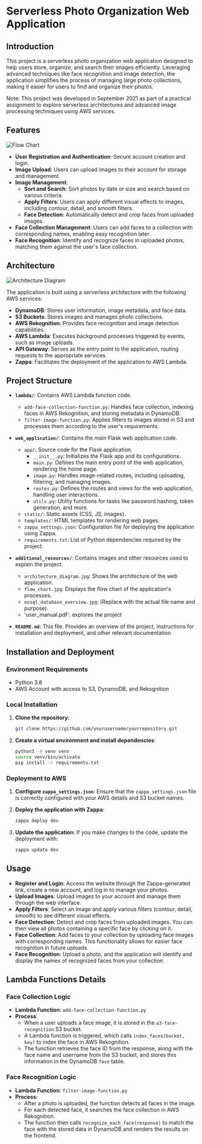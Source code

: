 # Serverless Photo Organization Web Application

## Introduction

This project is a serverless photo organization web application designed to help users store, organize, and search their images efficiently. Leveraging advanced techniques like face recognition and image detection, the application simplifies the process of managing large photo collections, making it easier for users to find and organize their photos.

Note: This project was developed in September 2021 as part of a practical assignment to explore serverless architectures and advanced image processing techniques using AWS services.

## Features

![Flow Chart](/additional_resources/flow_chart.jpg)


- **User Registration and Authentication**: Secure account creation and login.
- **Image Upload**: Users can upload images to their account for storage and management.
- **Image Management**:
  - **Sort and Search**: Sort photos by date or size and search based on various criteria.
  - **Apply Filters**: Users can apply different visual effects to images, including contour, detail, and smooth filters.
  - **Face Detection**: Automatically detect and crop faces from uploaded images.
- **Face Collection Management**: Users can add faces to a collection with corresponding names, enabling easy recognition later.
- **Face Recognition**: Identify and recognize faces in uploaded photos, matching them against the user's face collection.

## Architecture

![Architecture Diagram](/additional_resources/architecture_diagram.jpg)

The application is built using a serverless architecture with the following AWS services:

- **DynamoDB**: Stores user information, image metadata, and face data.
- **S3 Buckets**: Stores images and manages photo collections.
- **AWS Rekognition**: Provides face recognition and image detection capabilities.
- **AWS Lambda**: Executes background processes triggered by events, such as image uploads.
- **API Gateway**: Serves as the entry point to the application, routing requests to the appropriate services.
- **Zappa**: Facilitates the deployment of the application to AWS Lambda.


## Project Structure

- **`lambda/`**: Contains AWS Lambda function code.
  - `add-face-collection-function.py`: Handles face collection, indexing faces in AWS Rekognition, and storing metadata in DynamoDB.
  - `filter-image-function.py`: Applies filters to images stored in S3 and processes them according to the user's requirements.

- **`web_application/`**: Contains the main Flask web application code.
  - `app/`: Source code for the Flask application.
    - `__init__.py`: Initializes the Flask app and its configurations.
    - `main.py`: Defines the main entry point of the web application, rendering the home page.
    -	`image.py`: Handles image-related routes, including uploading, filtering, and managing images.
    - `routes.py`: Defines the routes and views for the web application, handling user interactions.
    - `utils.py`: Utility functions for tasks like password hashing, token generation, and more.
  - `static/`: Static assets (CSS, JS, images).
  - `templates/`: HTML templates for rendering web pages.
  - `zappa_settings.json`: Configuration file for deploying the application using Zappa.
  - `requirements.txt`: List of Python dependencies required by the project.

- **`additional_resources/`**: Contains images and other resources used to explain the project.
  - `architecture_diagram.jpg`: Shows the architecture of the web application.
  - `flow_chart.jpg`: Displays the flow chart of the application's processes.
  - `nosql_database_overview.jpg`: (Replace with the actual file name and purpose).
  - 'user_manual.pdf`: explores the project

- **`README.md`**: This file. Provides an overview of the project, instructions for installation and deployment, and other relevant documentation.



## Installation and Deployment

### Environment Requirements

- Python 3.8
- AWS Account with access to S3, DynamoDB, and Rekognition

### Local Installation

1. **Clone the repository**:
   ```bash
   git clone https://github.com/yourusername/yourrepository.git
   ```
2. **Create a virtual environment and install dependencies**:
   ```bash
   python3 -m venv venv
   source venv/bin/activate
   pip install -r requirements.txt
   ```

### Deployment to AWS

1. **Configure `zappa_settings.json`**:
   Ensure that the `zappa_settings.json` file is correctly configured with your AWS details and S3 bucket names.

2. **Deploy the application with Zappa**:
   ```bash
   zappa deploy dev
   ```
3. **Update the application**:
   If you make changes to the code, update the deployment with:
   ```bash
   zappa update dev
   ```

## Usage

- **Register and Login**: Access the website through the Zappa-generated link, create a new account, and log in to manage your photos.
- **Upload Images**: Upload images to your account and manage them through the web interface.
- **Apply Filters**: Select an image and apply various filters (contour, detail, smooth) to see different visual effects.
- **Face Detection**: Detect and crop faces from uploaded images. You can then view all photos containing a specific face by clicking on it.
- **Face Collection**: Add faces to your collection by uploading face images with corresponding names. This functionality allows for easier face recognition in future uploads.
- **Face Recognition**: Upload a photo, and the application will identify and display the names of recognized faces from your collection.

## Lambda Functions Details

### Face Collection Logic

- **Lambda Function**: `add-face-collection-function.py`
- **Process**:
  - When a user uploads a face image, it is stored in the `a3-face-recognition` S3 bucket.
  - A Lambda function is triggered, which calls `index_faces(bucket, key)` to index the face in AWS Rekognition.
  - The function retrieves the face ID from the response, along with the face name and username from the S3 bucket, and stores this information in the DynamoDB `face` table.

### Face Recognition Logic

- **Lambda Function**: `filter-image-function.py`
- **Process**:
  - After a photo is uploaded, the function detects all faces in the image.
  - For each detected face, it searches the face collection in AWS Rekognition.
  - The function then calls `recognize_each_face(response)` to match the face with the stored data in DynamoDB and renders the results on the frontend.


